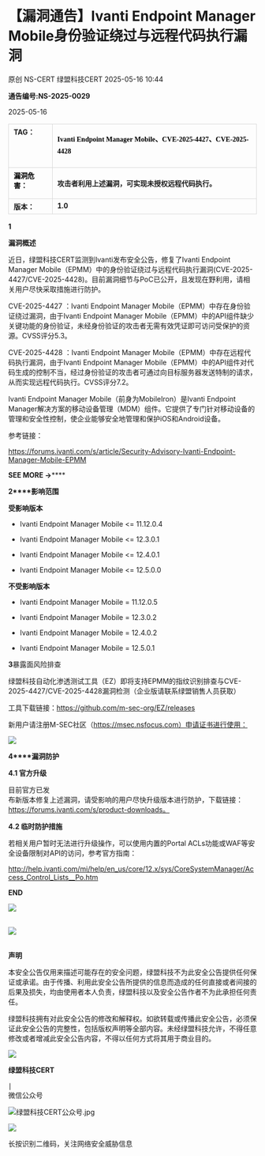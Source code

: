 #  【漏洞通告】Ivanti Endpoint Manager Mobile身份验证绕过与远程代码执行漏洞   
原创 NS-CERT  绿盟科技CERT   2025-05-16 10:44  
  
**通告编号:NS-2025-0029**  
  
2025-05-16  
  
<table><tbody><tr style="margin: 0px;padding: 0px;"><td data-colwidth="107" valign="top" style="margin: 5px 10px;border: 1px solid #d8d8d8;word-break: break-all;padding:5px 10px;"><strong style="margin: 0px;padding: 0px;"><span style="margin: 0px;padding: 0px;font-size: 14px;"><span leaf="">TA</span></span></strong><strong style="margin: 0px;padding: 0px;"><span style="margin: 0px;padding: 0px;font-size: 14px;"><span leaf="">G：</span></span></strong></td><td valign="top" style="margin: 5px 10px;border: 1px solid #d8d8d8;word-break: break-all;padding:5px 10px;"><p style="vertical-align: initial;line-height: 1.75em;font-size: 14px;color: #000000;padding-top: 0px;padding-bottom: 0px;font-family:微软雅黑;"><strong style="font-size: 17px;caret-color: red;font-family:微软雅黑, sans-serif;"><span style="font-size: 14px;caret-color: red;font-family:微软雅黑, &#34;Microsoft YaHei&#34;;"><span leaf="">Ivanti Endpoint Manager Mobile、CVE-2025-4427、CVE-2025-4428</span></span></strong></p></td></tr><tr style="margin: 0px;padding: 0px;"><td data-colwidth="107" valign="top" style="margin: 5px 10px;border: 1px solid #d8d8d8;word-break: break-all;padding:5px 10px;"><span style="margin: 0px;padding: 0px;color: #000000;"><strong style="margin: 0px;padding: 0px;"><span style="margin: 0px;padding: 0px;font-size: 14px;"><span leaf="">漏洞危害：</span></span></strong></span><span style="margin: 0px;padding: 0px;color: #ff0000;"><strong style="margin: 0px;padding: 0px;"><span style="margin: 0px;padding: 0px;font-size: 14px;"></span></strong></span></td><td valign="top" style="margin: 5px 10px;border: 1px solid #d8d8d8;word-break: break-all;padding:5px 10px;"><p style="vertical-align: initial;"><span style="font-family:微软雅黑, &#34;Microsoft YaHei&#34;;"><strong style="caret-color: red;"><span style="font-size: 14px;font-family:微软雅黑, &#34;Microsoft YaHei&#34;;"><span leaf="">攻击者利用上述漏洞，可实现未授权远程代码执行。 </span></span></strong></span></p></td></tr><tr style="margin: 0px;padding: 0px;"><td data-colwidth="107" valign="top" style="margin: 5px 10px;border: 1px solid #d8d8d8;word-break: break-all;padding:5px 10px;"><strong style="margin: 0px;padding: 0px;"><span style="margin: 0px;padding: 0px;font-size: 14px;"><span leaf="">版本：</span></span></strong></td><td valign="top" style="margin: 5px 10px;border: 1px solid #d8d8d8;word-break: break-all;padding:5px 10px;"><strong style="margin: 0px;padding: 0px;"><span style="margin: 0px;padding: 0px;font-size: 14px;"><span leaf="">1.0</span><span leaf=""><br/></span></span></strong></td></tr></tbody></table>  
  
**1**  
  
  
**漏洞概述**  
  
  
近日，绿盟科技CERT监测到Ivanti发布安全公告，修复了Ivanti Endpoint Manager Mobile（EPMM）中的身份验证绕过与远程代码执行漏洞(CVE-2025-4427/CVE-2025-4428)。目前漏洞细节与PoC已公开，且发现在野利用，请相关用户尽快采取措施进行防护。  
  
CVE-2025-4427 ：Ivanti Endpoint Manager Mobile（EPMM）中存在身份验证绕过漏洞，由于Ivanti Endpoint Manager Mobile（EPMM）中的API组件缺少关键功能的身份验证，未经身份验证的攻击者无需有效凭证即可访问受保护的资源。CVSS评分5.3。  
  
CVE-2025-4428 ：Ivanti Endpoint Manager Mobile（EPMM）中存在远程代码执行漏洞，由于Ivanti Endpoint Manager Mobile（EPMM）中的API组件对代码生成的控制不当，经过身份验证的攻击者可通过向目标服务器发送特制的请求，从而实现远程代码执行。CVSS评分7.2。  
  
Ivanti Endpoint Manager Mobile（前身为MobileIron）是Ivanti Endpoint Manager解决方案的移动设备管理（MDM）组件。它提供了专门针对移动设备的管理和安全性控制，使企业能够安全地管理和保护iOS和Android设备。  
  
  
参考链接：  
  
https://forums.ivanti.com/s/article/Security-Advisory-Ivanti-Endpoint-Manager-Mobile-EPMM  
  
  
**SEE MORE →******  
  
**2****影响范围**  
  
**受影响版本**  
  
- Ivanti Endpoint Manager Mobile <= 11.12.0.4   
  
- Ivanti Endpoint Manager Mobile <= 12.3.0.1   
  
- Ivanti Endpoint Manager Mobile <= 12.4.0.1   
  
- Ivanti Endpoint Manager Mobile <= 12.5.0.0   
  
  
  
  
**不受影响版本**  
  
- Ivanti Endpoint Manager Mobile = 11.12.0.5   
  
- Ivanti Endpoint Manager Mobile = 12.3.0.2  
  
- Ivanti Endpoint Manager Mobile = 12.4.0.2   
  
- Ivanti Endpoint Manager Mobile = 12.5.0.1   
  
  
  
  
**3**暴露面风险排查  
  
绿盟科技自动化渗透测试工具（EZ）即将支持EPMM的指纹识别排查与CVE-2025-4427/CVE-2025-4428漏洞检测（企业版请联系绿盟销售人员获取）  
  
工具下载链接：https://github.com/m-sec-org/EZ/releases  
  
新用户请注册M-SEC社区（https://msec.nsfocus.com）申请证书进行使用：  
  
  
![](https://mmbiz.qpic.cn/mmbiz_png/VvfsuOanecr7YjJ7DicsyBibicz8UNkNt7szPOdgr7FVmroSzOI4Ctojias80H5wE5qJ0sG5IhOUjpvrzjxz0hicQlg/640?wx_fmt=png&from=appmsg "")  
  
  
**4****漏洞防护**  
  
**4.1 官方升级**  
  
目前官方已发  
布新版本修复上述漏洞，请受影响的用户尽快升级版本进行防护，下载链接：https://forums.ivanti.com/s/product-downloads。  
  
  
**4.2 临时防护措施**  
  
若相关用户暂时无法进行升级操作，可以使用内置的Portal ACLs功能或WAF等安全设备限制对API的访问，参考官方指南：  
  
http://help.ivanti.com/mi/help/en_us/core/12.x/sys/CoreSystemManager/Access_Control_Lists__Po.htm  
  
  
  
**END**  
  
![](https://mmbiz.qpic.cn/mmbiz_png/qR4ORTNELImFwJM2rh6GKbnrurdFA28jJ8chUPyC1U6aW3jhenqEiaXkmeGVmfOnvAJy8j3My901JQ7emHaicYzA/640?wx_fmt=png "")  
           
  
![](https://mmbiz.qpic.cn/mmbiz_jpg/qR4ORTNELImFwJM2rh6GKbnrurdFA28jib7icfic0lJJHh3eLRpIXiaia08KqOSEibBsz64vlOH9aqicu3lmjccEeAFWQ/640?wx_fmt=jpeg "")  
          
  
**声明**  
  
本安全公告仅用来描述可能存在的安全问题，绿盟科技不为此安全公告提供任何保证或承诺。由于传播、利用此安全公告所提供的信息而造成的任何直接或者间接的后果及损失，均由使用者本人负责，绿盟科技以及安全公告作者不为此承担任何责任。              
  
绿盟科技拥有对此安全公告的修改和解释权。如欲转载或传播此安全公告，必须保证此安全公告的完整性，包括版权声明等全部内容。未经绿盟科技允许，不得任意修改或者增减此安全公告内容，不得以任何方式将其用于商业目的。              
  
![](https://mmbiz.qpic.cn/mmbiz_jpg/qR4ORTNELImFwJM2rh6GKbnrurdFA28jib7icfic0lJJHh3eLRpIXiaia08KqOSEibBsz64vlOH9aqicu3lmjccEeAFWQ/640?wx_fmt=jpeg "")  
  
  
**绿盟科技CERT**  
  
∣  
微信公众号  
  
![绿盟科技CERT公众号.jpg](https://mmbiz.qpic.cn/mmbiz_jpg/VvfsuOanecp7nvZWFiccw7GFTMIYeG2qRovvvoakj5dzFyEULW2MyQicYvqiaBbJGAWtYcRtpdQD9RY1ZtRauNib9A/640?wx_fmt=jpeg&from=appmsg "绿盟科技CERT公众号.jpg")  
  
![](https://mmbiz.qpic.cn/mmbiz/Hu8hctxHqSW0nSJn8p8OHVEQwHicSwTibFJMBE650AxdzfISoeY8woe2QsgCINIBrccBOOUft2HuU0GsNQWibSG7g/640 "")  
  
长按识别二维码，关注网络安全威胁信息  
  
  
